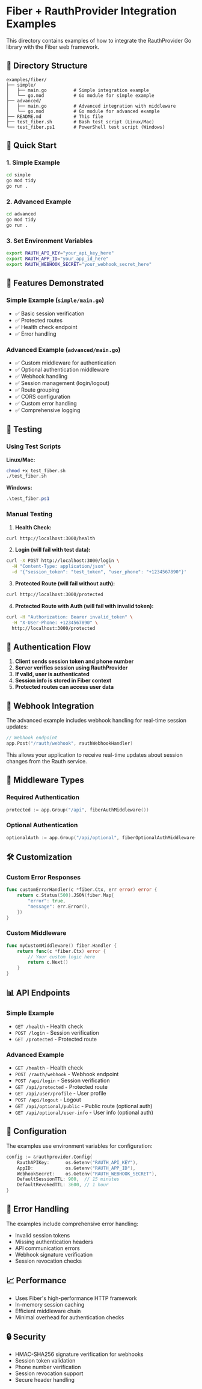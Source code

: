 # Fiber + RauthProvider Integration Examples

This directory contains examples of how to integrate the RauthProvider Go library with the Fiber web framework.

## 📁 Directory Structure

```
examples/fiber/
├── simple/
│   ├── main.go          # Simple integration example
│   └── go.mod           # Go module for simple example
├── advanced/
│   ├── main.go          # Advanced integration with middleware
│   └── go.mod           # Go module for advanced example
├── README.md            # This file
├── test_fiber.sh        # Bash test script (Linux/Mac)
└── test_fiber.ps1       # PowerShell test script (Windows)
```

## 🚀 Quick Start

### 1. Simple Example

```bash
cd simple
go mod tidy
go run .
```

### 2. Advanced Example

```bash
cd advanced
go mod tidy
go run .
```

### 3. Set Environment Variables

```bash
export RAUTH_API_KEY="your_api_key_here"
export RAUTH_APP_ID="your_app_id_here"
export RAUTH_WEBHOOK_SECRET="your_webhook_secret_here"
```

## 🔧 Features Demonstrated

### Simple Example (`simple/main.go`)
- ✅ Basic session verification
- ✅ Protected routes
- ✅ Health check endpoint
- ✅ Error handling

### Advanced Example (`advanced/main.go`)
- ✅ Custom middleware for authentication
- ✅ Optional authentication middleware
- ✅ Webhook handling
- ✅ Session management (login/logout)
- ✅ Route grouping
- ✅ CORS configuration
- ✅ Custom error handling
- ✅ Comprehensive logging

## 🧪 Testing

### Using Test Scripts

**Linux/Mac:**
```bash
chmod +x test_fiber.sh
./test_fiber.sh
```

**Windows:**
```powershell
.\test_fiber.ps1
```

### Manual Testing

1. **Health Check:**
```bash
curl http://localhost:3000/health
```

2. **Login (will fail with test data):**
```bash
curl -X POST http://localhost:3000/login \
  -H "Content-Type: application/json" \
  -d '{"session_token": "test_token", "user_phone": "+1234567890"}'
```

3. **Protected Route (will fail without auth):**
```bash
curl http://localhost:3000/protected
```

4. **Protected Route with Auth (will fail with invalid token):**
```bash
curl -H "Authorization: Bearer invalid_token" \
  -H "X-User-Phone: +1234567890" \
  http://localhost:3000/protected
```

## 🔐 Authentication Flow

1. **Client sends session token and phone number**
2. **Server verifies session using RauthProvider**
3. **If valid, user is authenticated**
4. **Session info is stored in Fiber context**
5. **Protected routes can access user data**

## 📡 Webhook Integration

The advanced example includes webhook handling for real-time session updates:

```go
// Webhook endpoint
app.Post("/rauth/webhook", rauthWebhookHandler)
```

This allows your application to receive real-time updates about session changes from the Rauth service.

## 🔄 Middleware Types

### Required Authentication
```go
protected := app.Group("/api", fiberAuthMiddleware())
```

### Optional Authentication
```go
optionalAuth := app.Group("/api/optional", fiberOptionalAuthMiddleware())
```

## 🛠️ Customization

### Custom Error Responses
```go
func customErrorHandler(c *fiber.Ctx, err error) error {
    return c.Status(500).JSON(fiber.Map{
        "error": true,
        "message": err.Error(),
    })
}
```

### Custom Middleware
```go
func myCustomMiddleware() fiber.Handler {
    return func(c *fiber.Ctx) error {
        // Your custom logic here
        return c.Next()
    }
}
```

## 📊 API Endpoints

### Simple Example
- `GET /health` - Health check
- `POST /login` - Session verification
- `GET /protected` - Protected route

### Advanced Example
- `GET /health` - Health check
- `POST /rauth/webhook` - Webhook endpoint
- `POST /api/login` - Session verification
- `GET /api/protected` - Protected route
- `GET /api/user/profile` - User profile
- `POST /api/logout` - Logout
- `GET /api/optional/public` - Public route (optional auth)
- `GET /api/optional/user-info` - User info (optional auth)

## 🔧 Configuration

The examples use environment variables for configuration:

```go
config := &rauthprovider.Config{
    RauthAPIKey:      os.Getenv("RAUTH_API_KEY"),
    AppID:            os.Getenv("RAUTH_APP_ID"),
    WebhookSecret:    os.Getenv("RAUTH_WEBHOOK_SECRET"),
    DefaultSessionTTL: 900,  // 15 minutes
    DefaultRevokedTTL: 3600, // 1 hour
}
```

## 🚨 Error Handling

The examples include comprehensive error handling:

- Invalid session tokens
- Missing authentication headers
- API communication errors
- Webhook signature verification
- Session revocation checks

## 📈 Performance

- Uses Fiber's high-performance HTTP framework
- In-memory session caching
- Efficient middleware chain
- Minimal overhead for authentication checks

## 🔒 Security

- HMAC-SHA256 signature verification for webhooks
- Session token validation
- Phone number verification
- Session revocation support
- Secure header handling

